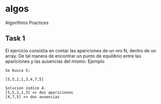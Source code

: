 # algos
Algorithms Practices

## Task 1

El ejercicio consistia en contar las apariciones de un nro N, dentro de un array. De tal manera de encontrar un punto de equilibrio entre las apariciones y las ausencias del mismo. Ejemplo

```
Se busca 5:

[5,5,2,1,3,4,7,5]

Solucion indice 4.
[5,5,2,1,3] => dos apariciones
[4,7,5] => dos ausencias
```



